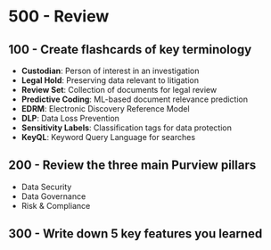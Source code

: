 # 500 - Review

## 100 - Create flashcards of key terminology

- **Custodian**: Person of interest in an investigation
- **Legal Hold**: Preserving data relevant to litigation
- **Review Set**: Collection of documents for legal review
- **Predictive Coding**: ML-based document relevance prediction
- **EDRM**: Electronic Discovery Reference Model
- **DLP**: Data Loss Prevention
- **Sensitivity Labels**: Classification tags for data protection
- **KeyQL**: Keyword Query Language for searches

## 200 - Review the three main Purview pillars

- Data Security
- Data Governance
- Risk & Compliance

## 300 -  Write down 5 key features you learned
